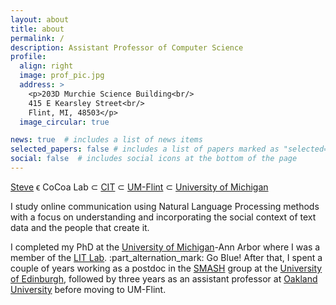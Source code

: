 ```yaml
---
layout: about
title: about
permalink: /
description: Assistant Professor of Computer Science
profile:
  align: right
  image: prof_pic.jpg
  address: >
    <p>203D Murchie Science Building<br/>
    415 E Kearsley Street<br/>
    Flint, MI, 48503</p>
  image_circular: true

news: true  # includes a list of news items
selected_papers: false # includes a list of papers marked as "selected={true}"
social: false  # includes social icons at the bottom of the page
---
```


<p>
<a href="https://steverw.com">Steve</a> ϵ CoCoa Lab &sub;  <a href="https://www.umflint.edu/cit/" target="_blank">CIT</a> &sub; <a href="https://www.umflint.edu/" target="_blank">UM-Flint</a> &sub; <a href="https://umich.edu/" target="_blank">University of Michigan</a>
</p>

<p>

I study online communication using Natural Language Processing methods with a focus on understanding and incorporating the social context of text data and the people that create it.
<!--I've used computational methods to study how language use is related to things like personal values, everyday activities, optimism, mental health, cultural background, and city size.
The informal nature of many online social interactions also requires NLP systems to deal with a variety of interesting linguistic phenomena, and so I have also worked on approaches to model things like sarcasm, humor, offensive language, references to people, and emojis.
I'm also highly interested in the ethical implications and societal impact of AI/NLP technology and AI/NLP education. -->
</p>
<p>
                    I completed my PhD at the <a href="https://umich.edu" target="_blank">University of Michigan</a>-Ann Arbor where I was a member of the <a href="http://lit.eecs.umich.edu/" target="_blank">LIT Lab</a>. :part_alternation_mark: Go Blue!
                    After that, I spent a couple of years working as a postdoc in the <a href="http://smash.inf.ed.ac.uk/" target="_blank">SMASH</a> group at the <a href="https://www.ed.ac.uk/" target="_blank">University of Edinburgh</a>, followed by three years as an assistant professor at <a href="https://oakland.edu" target="_blank">Oakland University</a> before moving to UM-Flint.
 </p>
